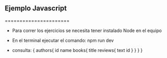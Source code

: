 ## Ejemplo Javascript

======================

- Para correr los ejercicios se necesita tener instalado Node en el equipo
- En el terminal ejecutar el comando: npm run dev

- consulta:
{
  authors{
    id
    name
    books{
      title
      reviews{
        text
        id
      }
    }
  }
}
